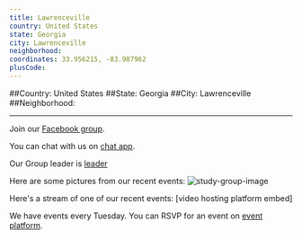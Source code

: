 ```yaml
---
title: Lawrenceville
country: United States
state: Georgia
city: Lawrenceville
neighborhood: 
coordinates: 33.956215, -83.987962
plusCode:
---
```


##Country: United States
##State: Georgia
##City: Lawrenceville
##Neighborhood: 
*****
Join our [Facebook group](https://www.facebook.com/groups/free.code.camp.lawrenceville).

You can chat with us on [chat app]().

Our Group leader is [leader]()

Here are some pictures from our recent events:
![study-group-image]()

Here's a stream of one of our recent events:
[video hosting platform embed]

We have events every Tuesday. You can RSVP for an event on [event platform]().
